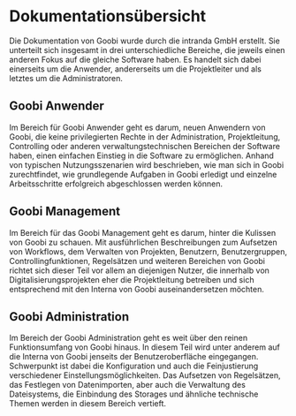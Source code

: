 # Dokumentationsübersicht

Die Dokumentation von Goobi wurde durch die intranda GmbH erstellt. Sie unterteilt sich insgesamt in drei unterschiedliche Bereiche, die jeweils einen anderen Fokus auf die gleiche Software haben. Es handelt sich dabei einerseits um die Anwender, andererseits um die Projektleiter und als letztes um die Administratoren.

## Goobi Anwender

Im Bereich für Goobi Anwender geht es darum, neuen Anwendern von Goobi, die keine privilegierten Rechte in der Administration, Projektleitung, Controlling oder anderen verwaltungstechnischen Bereichen der Software haben, einen einfachen Einstieg in die Software zu ermöglichen. Anhand von typischen Nutzungsszenarien wird beschrieben, wie man sich in Goobi zurechtfindet, wie grundlegende Aufgaben in Goobi erledigt und einzelne Arbeitsschritte erfolgreich abgeschlossen werden können. 

## Goobi Management

Im Bereich für das Goobi Management geht es darum, hinter die Kulissen von Goobi zu schauen. Mit ausführlichen Beschreibungen zum Aufsetzen von Workflows, dem Verwalten von Projekten, Benutzern, Benutzergruppen, Controllingfunktionen, Regelsätzen und weiteren Bereichen von Goobi richtet sich dieser Teil vor allem an diejenigen Nutzer, die innerhalb von Digitalisierungsprojekten eher die Projektleitung betreiben und sich entsprechend mit den Interna von Goobi auseinandersetzen möchten.

## Goobi Administration

Im Bereich der Goobi Administration geht es weit über den reinen Funktionsumfang von Goobi hinaus. In diesem Teil wird unter anderem auf die Interna von Goobi jenseits der Benutzeroberfläche eingegangen. Schwerpunkt ist dabei die Konfiguration und auch die Feinjustierung verschiedener Einstellungsmöglichkeiten. Das Aufsetzen von Regelsätzen, das Festlegen von Datenimporten, aber auch die Verwaltung des Dateisystems, die Einbindung des Storages und ähnliche technische Themen werden in diesem Bereich vertieft.

